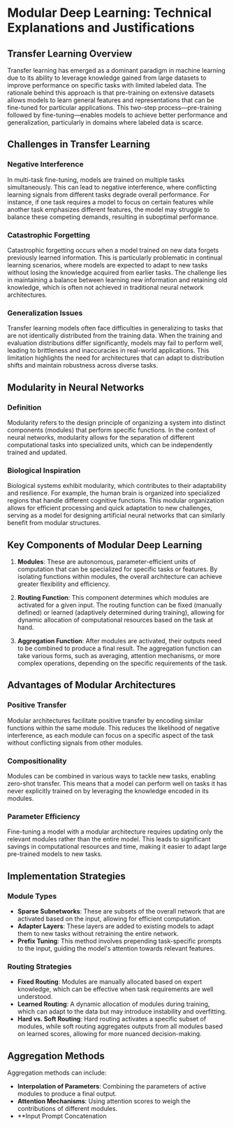 # Modular Deep Learning: Technical Explanations and Justifications

## Transfer Learning Overview

Transfer learning has emerged as a dominant paradigm in machine learning due to its ability to leverage knowledge gained from large datasets to improve performance on specific tasks with limited labeled data. The rationale behind this approach is that pre-training on extensive datasets allows models to learn general features and representations that can be fine-tuned for particular applications. This two-step process—pre-training followed by fine-tuning—enables models to achieve better performance and generalization, particularly in domains where labeled data is scarce.

## Challenges in Transfer Learning

### Negative Interference
In multi-task fine-tuning, models are trained on multiple tasks simultaneously. This can lead to negative interference, where conflicting learning signals from different tasks degrade overall performance. For instance, if one task requires a model to focus on certain features while another task emphasizes different features, the model may struggle to balance these competing demands, resulting in suboptimal performance.

### Catastrophic Forgetting
Catastrophic forgetting occurs when a model trained on new data forgets previously learned information. This is particularly problematic in continual learning scenarios, where models are expected to adapt to new tasks without losing the knowledge acquired from earlier tasks. The challenge lies in maintaining a balance between learning new information and retaining old knowledge, which is often not achieved in traditional neural network architectures.

### Generalization Issues
Transfer learning models often face difficulties in generalizing to tasks that are not identically distributed from the training data. When the training and evaluation distributions differ significantly, models may fail to perform well, leading to brittleness and inaccuracies in real-world applications. This limitation highlights the need for architectures that can adapt to distribution shifts and maintain robustness across diverse tasks.

## Modularity in Neural Networks

### Definition
Modularity refers to the design principle of organizing a system into distinct components (modules) that perform specific functions. In the context of neural networks, modularity allows for the separation of different computational tasks into specialized units, which can be independently trained and updated.

### Biological Inspiration
Biological systems exhibit modularity, which contributes to their adaptability and resilience. For example, the human brain is organized into specialized regions that handle different cognitive functions. This modular organization allows for efficient processing and quick adaptation to new challenges, serving as a model for designing artificial neural networks that can similarly benefit from modular structures.

## Key Components of Modular Deep Learning

1. **Modules**: These are autonomous, parameter-efficient units of computation that can be specialized for specific tasks or features. By isolating functions within modules, the overall architecture can achieve greater flexibility and efficiency.

2. **Routing Function**: This component determines which modules are activated for a given input. The routing function can be fixed (manually defined) or learned (adaptively determined during training), allowing for dynamic allocation of computational resources based on the task at hand.

3. **Aggregation Function**: After modules are activated, their outputs need to be combined to produce a final result. The aggregation function can take various forms, such as averaging, attention mechanisms, or more complex operations, depending on the specific requirements of the task.

## Advantages of Modular Architectures

### Positive Transfer
Modular architectures facilitate positive transfer by encoding similar functions within the same module. This reduces the likelihood of negative interference, as each module can focus on a specific aspect of the task without conflicting signals from other modules.

### Compositionality
Modules can be combined in various ways to tackle new tasks, enabling zero-shot transfer. This means that a model can perform well on tasks it has never explicitly trained on by leveraging the knowledge encoded in its modules.

### Parameter Efficiency
Fine-tuning a model with a modular architecture requires updating only the relevant modules rather than the entire model. This leads to significant savings in computational resources and time, making it easier to adapt large pre-trained models to new tasks.

## Implementation Strategies

### Module Types
- **Sparse Subnetworks**: These are subsets of the overall network that are activated based on the input, allowing for efficient computation.
- **Adapter Layers**: These layers are added to existing models to adapt them to new tasks without retraining the entire network.
- **Prefix Tuning**: This method involves prepending task-specific prompts to the input, guiding the model's attention towards relevant features.

### Routing Strategies
- **Fixed Routing**: Modules are manually allocated based on expert knowledge, which can be effective when task requirements are well understood.
- **Learned Routing**: A dynamic allocation of modules during training, which can adapt to the data but may introduce instability and overfitting.
- **Hard vs. Soft Routing**: Hard routing activates a specific subset of modules, while soft routing aggregates outputs from all modules based on learned scores, allowing for more nuanced decision-making.

## Aggregation Methods
Aggregation methods can include:
- **Interpolation of Parameters**: Combining the parameters of active modules to produce a final output.
- **Attention Mechanisms**: Using attention scores to weigh the contributions of different modules.
- **Input Prompt Concatenation